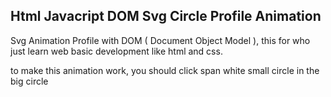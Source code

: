 ## Html Javacript DOM Svg Circle Profile Animation
Svg Animation Profile with DOM ( Document Object Model ), this for who just learn web basic development like html and css.

to make this animation work, you should click span white small circle in the big circle
